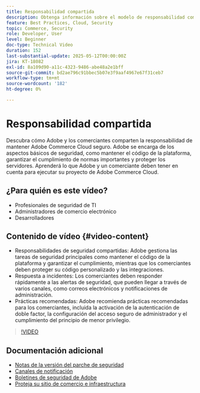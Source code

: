 ```yaml
---
title: Responsabilidad compartida
description: Obtenga información sobre el modelo de responsabilidad compartida de Adobe Commerce para la seguridad y las operaciones. Descubra las funciones clave de Adobe y los comerciantes.
feature: Best Practices, Cloud, Security
topic: Commerce, Security
role: Developer, User
level: Beginner
doc-type: Technical Video
duration: 152
last-substantial-update: 2025-05-12T00:00:00Z
jira: KT-18082
exl-id: 8a109d90-a11c-4323-9486-abe48a2e1bff
source-git-commit: bd2ae796c91bbec5b07e3f9aaf4967e67f31ceb7
workflow-type: tm+mt
source-wordcount: '182'
ht-degree: 0%

---
```


# Responsabilidad compartida

Descubra cómo Adobe y los comerciantes comparten la responsabilidad de mantener Adobe Commerce Cloud seguro. Adobe se encarga de los aspectos básicos de seguridad, como mantener el código de la plataforma, garantizar el cumplimiento de normas importantes y proteger los servidores. Aprenderá lo que Adobe y un comerciante deben tener en cuenta para ejecutar su proyecto de Adobe Commerce Cloud.

## ¿Para quién es este vídeo?

* Profesionales de seguridad de TI
* Administradores de comercio electrónico
* Desarrolladores

## Contenido de vídeo {#video-content}

* Responsabilidades de seguridad compartidas: Adobe gestiona las tareas de seguridad principales como mantener el código de la plataforma y garantizar el cumplimiento, mientras que los comerciantes deben proteger su código personalizado y las integraciones.
* Respuesta a incidentes: Los comerciantes deben responder rápidamente a las alertas de seguridad, que pueden llegar a través de varios canales, como correos electrónicos y notificaciones de administración.
* Prácticas recomendadas: Adobe recomienda prácticas recomendadas para los comerciantes, incluida la activación de la autenticación de doble factor, la configuración del acceso seguro de administrador y el cumplimiento del principio de menor privilegio.

>[!VIDEO](https://video.tv.adobe.com/v/3458392/?learn=on&enablevpops)

## Documentación adicional

* [Notas de la versión del parche de seguridad](https://experienceleague.adobe.com/es/docs/commerce-operations/release/notes/security-patches/overview)
* [Canales de notificación](https://business.adobe.com/blog/introducing-enhanced-security-patch-deployment-and-communications-in-adobe-commerce#proactive-communication--keeping-customers-informed)
* [Boletines de seguridad de Adobe](https://helpx.adobe.com/search.html?q=security%2520updates%2520commerce&amp;context=https%253A%252F%252Fhelpx.adobe.com%252Fsupport.html)
* [Proteja su sitio de comercio e infraestructura](https://experienceleague.adobe.com/es/docs/commerce-operations/implementation-playbook/best-practices/launch/security-best-practices)
